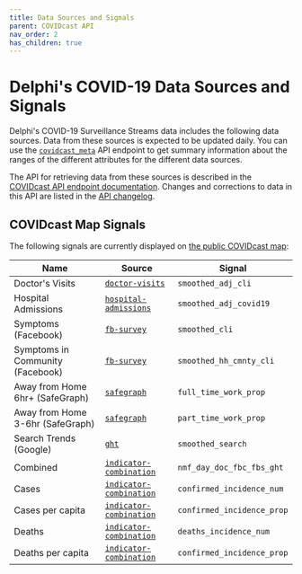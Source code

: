 ```yaml
---
title: Data Sources and Signals
parent: COVIDcast API
nav_order: 2
has_children: true
---
```


# Delphi's COVID-19 Data Sources and Signals

Delphi's COVID-19 Surveillance Streams data includes the following data sources.
Data from these sources is expected to be updated daily. You can use the
[`covidcast_meta`](covidcast_meta.md) API endpoint to get summary information
about the ranges of the different attributes for the different data sources.

The API for retrieving data from these sources is described in the
[COVIDcast API endpoint documentation](covidcast.md). Changes and corrections to
data in this API are listed in the [API changelog](covidcast_changelog.md).

## COVIDcast Map Signals

The following signals are currently displayed on [the public COVIDcast
map](https://covidcast.cmu.edu/):

| Name | Source | Signal |
| --- | --- | --- |
| Doctor's Visits | [`doctor-visits`](covidcast-signals/doctor-visits.md) | `smoothed_adj_cli` |
| Hospital Admissions | [`hospital-admissions`](covidcast-signals/hospital-admissions.md) | `smoothed_adj_covid19` |
| Symptoms (Facebook) | [`fb-survey`](covidcast-signals/fb-survey.md) | `smoothed_cli` |
| Symptoms in Community (Facebook) | [`fb-survey`](covidcast-signals/fb-survey.md) | `smoothed_hh_cmnty_cli` |
| Away from Home 6hr+ (SafeGraph) | [`safegraph`](covidcast-signals/safegraph.md) | `full_time_work_prop` |
| Away from Home 3-6hr (SafeGraph) | [`safegraph`](covidcast-signals/safegraph.md) | `part_time_work_prop` |
| Search Trends (Google) | [`ght`](covidcast-signals/ght.md) | `smoothed_search` |
| Combined | [`indicator-combination`](covidcast-signals/indicator-combination.md) | `nmf_day_doc_fbc_fbs_ght` |
| Cases | [`indicator-combination`](covidcast-signals/indicator-combination.md) | `confirmed_incidence_num` |
| Cases per capita | [`indicator-combination`](covidcast-signals/indicator-combination.md) | `confirmed_incidence_prop` |
| Deaths | [`indicator-combination`](covidcast-signals/indicator-combination.md) | `deaths_incidence_num` |
| Deaths per capita | [`indicator-combination`](covidcast-signals/indicator-combination.md) | `confirmed_incidence_prop` |
